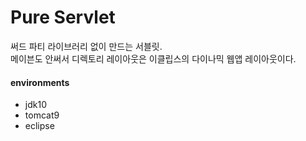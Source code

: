 # Pure Servlet

써드 파티 라이브러리 없이 만드는 서블릿.  
메이븐도 안써서 디렉토리 레이아웃은 이클립스의 다이나믹 웹앱 레이아웃이다.

#### environments

- jdk10
- tomcat9
- eclipse

